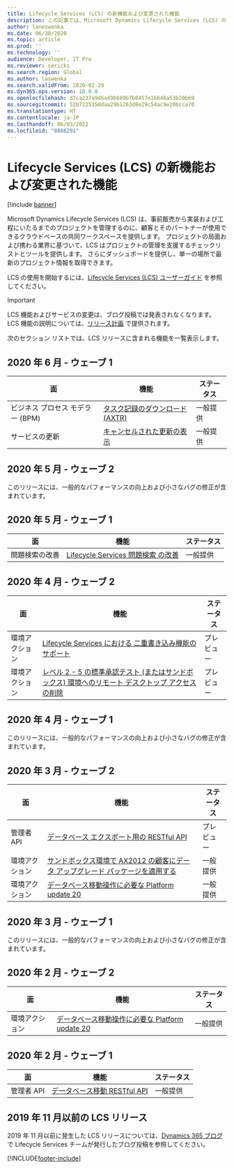 ```yaml
---
title: Lifecycle Services (LCS) の新機能および変更された機能
description: この記事では、Microsoft Dynamics Lifecycle Services (LCS) のリリース計画、主要な発表などへのリンクを提供します。
author: laneswenka
ms.date: 06/30/2020
ms.topic: article
ms.prod: ''
ms.technology: ''
audience: Developer, IT Pro
ms.reviewer: sericks
ms.search.region: Global
ms.author: laswenka
ms.search.validFrom: 2020-02-29
ms.dyn365.ops.version: 10.0.8
ms.openlocfilehash: d7ca237a9d6a49b689b7b8457e16646a53b20b69
ms.sourcegitcommit: 52b7225350daa29b1263d8e29c54ac9e20bcca70
ms.translationtype: HT
ms.contentlocale: ja-JP
ms.lasthandoff: 06/03/2022
ms.locfileid: "8866291"
---
```

# <a name="whats-new-or-changed-in-lifecycle-services-lcs"></a>Lifecycle Services (LCS) の新機能および変更された機能

[!include [banner](../includes/banner.md)]

Microsoft Dynamics Lifecycle Services (LCS) は、事前販売から実装および工程にいたるまでのプロジェクトを管理するのに、顧客とそのパートナーが使用できるクラウドベースの共同ワークスペースを提供します。 プロジェクトの局面および携わる業界に基づいて、LCS はプロジェクトの管理を支援するチェックリストとツールを提供します。 さらにダッシュボードを提供し、単一の場所で最新のプロジェクト情報を取得できます。

LCS の使用を開始するには、[Lifecycle Services (LCS) ユーザーガイド](lcs-user-guide.md) を参照してください。

> [!IMPORTANT]
> LCS 機能およびサービスの変更は、ブログ投稿では発表されなくなります。 LCS 機能の説明については、[リリース計画](/dynamics365/release-plans/) で提供されます。 

次のセクション リストでは、LCS リリースに含まれる機能を一覧表示します。
## <a name="june-2020---wave-1"></a>2020 年 6 月 - ウェーブ 1
| 面 | 機能 |ステータス |
|------|---------|-------|
| ビジネス プロセス モデラー (BPM) | [タスク記録のダウンロード (AXTR)](/dynamics365-release-plan/2020wave1/finance-operations-crossapp-capabilities/download-task-recordings-business-process-modeler) | 一般提供 | 
| サービスの更新 | [キャンセルされた更新の表示](configure-service-updates.md#canceled-updates) | 一般提供 |  

## <a name="may-2020---wave-2"></a>2020 年 5 月 - ウェーブ 2

このリリースには、一般的なパフォーマンスの向上および小さなバグの修正が含まれています。   

## <a name="may-2020---wave-1"></a>2020 年 5 月 - ウェーブ 1
| 面 | 機能 |ステータス |
|------|---------|-------|
| 問題検索の改善 | [Lifecycle Services 問題検索 の改善](/dynamics365-release-plan/2020wave1/finance-operations-crossapp-capabilities/lifecyle-services-issue-search-improvements) | 一般提供 | 


## <a name="april-2020---wave-2"></a>2020 年 4 月 - ウェーブ 2

| 面 | 機能 | ステータス |
|------|---------|---------|
| 環境アクション | [Lifecycle Services における 二重書き込み機能のサポート](/dynamics365-release-plan/2020wave1/finance-operations-crossapp-capabilities/lifecycle-services-support-dual-write-capabilities) | プレビュー|
| 環境アクション | [レベル 2 - 5 の標準承認テスト (またはサンドボックス) 環境へのリモート デスクトップ アクセスの削除](/dynamics365-release-plan/2020wave1/finance-operations-crossapp-capabilities/removing-remote-desktop-access-tier-2-5-standard-acceptance-test-or-sandbox-environments) | プレビュー|

## <a name="april-2020---wave-1"></a>2020 年 4 月 - ウェーブ 1

このリリースには、一般的なパフォーマンスの向上および小さなバグの修正が含まれています。  

## <a name="march-2020---wave-2"></a>2020 年 3 月 - ウェーブ 2

| 面 | 機能 | ステータス |
|------|---------|--------|
| 管理者 API | [データベース エクスポート用の RESTful API](/dynamics365-release-plan/2019wave2/finance-operations-crossapp-capabilities/restful-apis-database-export) | プレビュー |
| 環境アクション | [サンドボックス環境で AX2012 の顧客にデータ アップグレード パッケージを適用する](/dynamics365-release-plan/2019wave2/finance-operations-crossapp-capabilities/apply-data-upgrade-packages-ax-2012-customers-sandbox-environments) | 一般提供 |
| 環境アクション | [データベース移動操作に必要な Platform update 20](/dynamics365-release-plan/2019wave2/finance-operations-crossapp-capabilities/platform-update-20-required-database-movement-operations) | 一般提供|

## <a name="march-2020---wave-1"></a>2020 年 3 月 - ウェーブ 1

このリリースには、一般的なパフォーマンスの向上および小さなバグの修正が含まれています。  

## <a name="february-2020---wave-2"></a>2020 年 2 月 - ウェーブ 2

| 面 | 機能 | ステータス |
|------|---------|--------|
| 環境アクション | [データベース移動操作に必要な Platform update 20](/dynamics365-release-plan/2019wave2/finance-operations-crossapp-capabilities/platform-update-20-required-database-movement-operations) | 一般提供 |

## <a name="february-2020---wave-1"></a>2020 年 2 月 - ウェーブ 1

| 面 | 機能 | ステータス |
|------|---------|-------|
| 管理者 API | [データベース移動 RESTful API](/dynamics365-release-plan/2019wave2/finance-operations-crossapp-capabilities/database-movement-restful-apis-lifecycle-services) | 一般提供 |

## <a name="lcs-releases-before-november-2019"></a>2019 年 11 月以前の LCS リリース

2019 年 11 月以前に発生した LCS リリースについては、[Dynamics 365 ブログ](https://cloudblogs.microsoft.com/dynamics365/author/lifecycle-services-team/) で Lifecycle Services チームが発行したブログ投稿を参照してください。


[!INCLUDE[footer-include](../../../includes/footer-banner.md)]